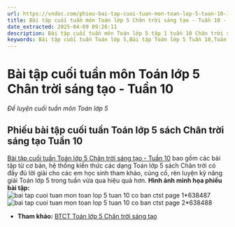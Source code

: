 ```yaml
---
url: https://vndoc.com/phieu-bai-tap-cuoi-tuan-mon-toan-lop-5-tuan-10-182670
title: Bài tập cuối tuần môn Toán lớp 5 Chân trời sáng tạo - Tuần 10 - Đề luyện cuối tuần môn Toán lớp 5 - VnDoc.com
date_extracted: 2025-04-09 09:26:11
description: Bài tập cuối tuần môn Toán lớp 5 tập 1 tuần 10 Chân trời sáng tạo bao gồm lớp giải chi tiết cho từng bài tập giúp các em học sinh ôn tập, nâng cao kỹ năng giải Toán.
keywords: Bài tập cuối tuần Toán lớp 5,Bài tập Toán lớp 5 Tuần 10,Toán lớp 5 Chân trời,Đề kiểm tra cuối tuần môn Toán lớp 5 Tuần 10,Đề kiểm tra cuối tuần môn Toán lớp 5,Bài tập cuối tuần môn Toán lớp 5,giải Toán lớp 5,giải bài tập toán 5,toán lớp 5,bài tập cuối tuần Toán 5 sách Chân trời sáng tạo,bài tập toán 5 tuần 10 Chân trời,bài tập cuối tuần toán lớp 5 Chân trời tuần 10,Phiếu bài tập cuối tuần Toán lớp 5 Chân trời tuần 10
---
```


# Bài tập cuối tuần môn Toán lớp 5 Chân trời sáng tạo - Tuần 10
 _Đề luyện cuối tuần môn Toán lớp 5_
## **Phiếu bài tập cuối tuần Toán lớp 5 sách Chân trời sáng tạo Tuần 10**
[Bài tập cuối tuần Toán lớp 5 Chân trời sáng tạo - Tuần 10](<https://vndoc.com/phieu-bai-tap-cuoi-tuan-mon-toan-lop-5-tuan-10-182670>) bao gồm các bài tập từ cơ bản, hệ thống kiến thức các dạng Toán lớp 5 sách Chân trời có đầy đủ lời giải cho các em học sinh tham khảo, củng cố, rèn luyện kỹ năng giải Toán lớp 5 trong tuần vừa qua hiệu quả hơn.
**Hình ảnh minh họa phiếu bài tập:**
![bai tap cuoi tuan mon toan lop 5 tuan 10 co ban ctst page 1*638487](https://i.vdoc.vn/data/image/2024/10/22/bai-tap-cuoi-tuan-mon-toan-lop-5-tuan-10-co-ban-ctst-page-1.jpg)![bai tap cuoi tuan mon toan lop 5 tuan 10 co ban ctst page 2*638488](https://i.vdoc.vn/data/image/2024/10/22/bai-tap-cuoi-tuan-mon-toan-lop-5-tuan-10-co-ban-ctst-page-2.jpg)
  * **Tham khảo:** [BTCT Toán lớp 5 Chân trời sáng tạo](<https://vndoc.com/btct-toan-lop-5-chan-troi-sang-tao> "BTCT Toán lớp 5 Chân trời sáng tạo")


